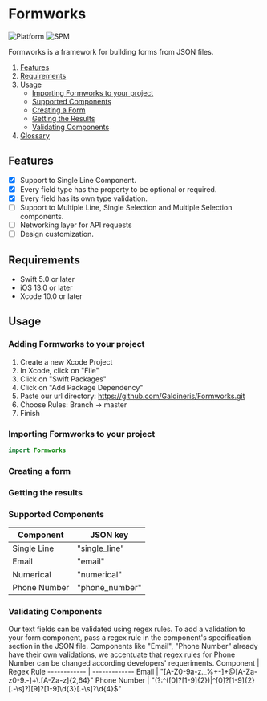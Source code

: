 # Formworks
![Platform](https://img.shields.io/static/v1?label=platform&message=iOS&color=orange)
![SPM](https://img.shields.io/static/v1?label=SwiftPackageManager&message=compatible&color=sucess)

Formworks is a framework for building forms from JSON files.

1. [Features](#features)
2. [Requirements](#requirements)
3. [Usage](#usage)
    - [Importing Formworks to your project](#importing-formworks-to-your-project)
    - [Supported Components](#supported-components)
    - [Creating a Form](#creating-a-form)
    - [Getting the Results](#getting-the-results)
    - [Validating Components](#validating-components)
4. [Glossary](docs/glossary.md)

## Features
- [x] Support to Single Line Component.
- [x] Every field type has the property to be optional or required.
- [x] Every field has its own type validation.
- [ ] Support to Multiple Line, Single Selection and Multiple Selection components.
- [ ] Networking layer for API requests
- [ ] Design customization.

## Requirements
- Swift 5.0 or later 
- iOS 13.0 or later
- Xcode 10.0 or later

## Usage
### Adding Formworks to your project
1. Create a new Xcode Project
2. In Xcode, click on "File"
3. Click on "Swift Packages"
4. Click on "Add Package Dependency"
5. Paste our url directory: https://github.com/Galdineris/Formworks.git
6. Choose Rules: Branch -> master
7. Finish

### Importing Formworks to your project
```swift
import Formworks
```
### Creating a form

### Getting the results

### Supported Components
Component | JSON key
------------ | -------------
Single Line | "single_line"
Email | "email"
Numerical | "numerical"
Phone Number | "phone_number"

### Validating Components
Our text fields can be validated using regex rules.
To add a validation to your form component, pass a regex rule in the component's specification section in the JSON file.
Components like "Email", "Phone Number" already have their own validations, we accentuate that regex rules for Phone Number can be changed according developers' requeriments.
Component | Regex Rule
------------ | -------------
Email | "[A-Z0-9a-z._%+-]+@[A-Za-z0-9.-]+\\.[A-Za-z]{2,64}"
Phone Number | "(?:^\([0]?[1-9]{2}\)|^[0]?[1-9]{2}[\.-\s]?)[9]?[1-9]\d{3}[\.-\s]?\d{4}$"


